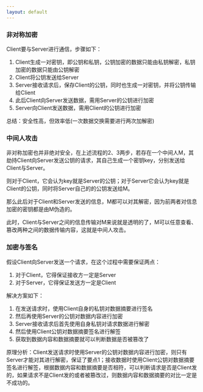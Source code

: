 ```yaml
---
layout: default
---
```

### 非对称加密

Client要与Server进行通信，步骤如下：

1. Client生成一对密钥，即公钥和私钥，公钥加密的数据只能由私钥解密，私钥加密的数据只能由公钥解密
2. Client将公钥发送给Server
3. Server接收请求后，保存Client的公钥，同时也生成一对密钥，并将公钥传输给Client
4. 此后Client向Server发送数据，需用Server的公钥进行加密
5. Server向Client发送数据，需用Client的公钥进行加密

总结：安全性高，但效率低(一次数据交换需要进行两次加解密)

### 中间人攻击

非对称加密也并非绝对安全，在上述流程的2、3两步，若存在一个中间人M，其劫持Client向Server发送公钥的请求，其自己生成一个密钥key，分别发送给Client与Server。

则对于Client，它会认为key就是Server的公钥；对于Server它会认为key就是Client的公钥，同时将Server自己的的公钥发送给M。

那么此后对于Client和Server发送的信息，M都可以对其解密，因为前两者对信息加密的密钥都是由M伪造的。

此时，Client与Server之间的信息传输对M来说就是透明的了，M可以任意查看、篡改两种之间的数据传输内容，这就是中间人攻击。



### 加密与签名

假设Client向Server发送一个请求，在这个过程中需要保证两点：

1. 对于Client，它得保证接收方一定是Server
2. 对于Server，它得保证发送方一定是Client

解决方案如下：

1. 在发送请求时，使用Client自身的私钥对数据摘要进行签名
2. 然后再使用Server的公钥对数据内容进行加密
3. Server接收请求后首先使用自身私钥对请求数据进行解密
4. 然后使用Client公钥对数据摘要签名进行解签
5. 获取到数据内容和数据摘要就可以判断数据是否被篡改了

原理分析：Client发送请求时使用Server的公钥对数据内容进行加密，则只有Server才能对其进行解密，保证了要点1；接收数据时使用Client公钥对数据摘要签名进行解签，根据数据内容和数据摘要是否相符，可以判断请求是否是Client发的，如果请求不是Client发的或者被篡改过，则数据内容和数据摘要的对比一定是不成功的。